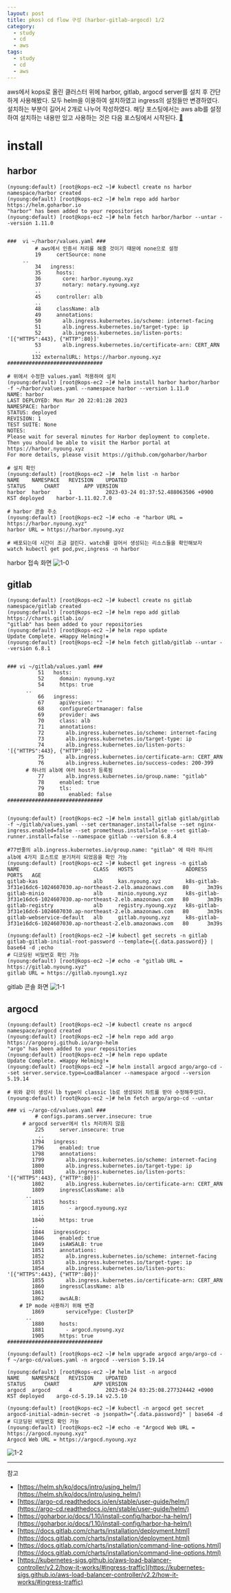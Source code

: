```yaml
---
layout: post
title: pkos) cd flow 구성 (harbor-gitlab-argocd) 1/2
category:
  - study
  - cd
  - aws
tags:
  - study
  - cd
  - aws
---
```


aws에서 kops로 올린 클러스터 위에 harbor, gitlab, argocd server를 설치 후 간단하게 사용해봤다.
모두 helm을 이용하여 설치하였고 ingress의 설정들만 변경하였다. 설치하는 부분이 길어서 2개로 나누어 작성하였다. 해당 포스팅에서는 aws alb를 설정하여 설치하는 내용만 있고 사용하는 것은 다음 포스팅에서 시작된다. [🔗](추후링크)



# install

## harbor


```
(nyoung:default) [root@kops-ec2 ~]# kubectl create ns harbor
namespace/harbor created
(nyoung:default) [root@kops-ec2 ~]# helm repo add harbor https://helm.goharbor.io
"harbor" has been added to your repositories
(nyoung:default) [root@kops-ec2 ~]# helm fetch harbor/harbor --untar --version 1.11.0


###  vi ~/harbor/values.yaml ###
		 # aws에서 인증서 처리를 해줄 것이기 때문에 none으로 설정
		 19     certSource: none
     ..
		 34   ingress:
		 35     hosts:
		 36       core: harbor.nyoung.xyz
		 37       notary: notary.nyoung.xyz
		 ..
		 45     controller: alb
		 ..
		 48     className: alb
		 49     annotations:
		 50       alb.ingress.kubernetes.io/scheme: internet-facing
		 51       alb.ingress.kubernetes.io/target-type: ip
		 52       alb.ingress.kubernetes.io/listen-ports: '[{"HTTPS":443}, {"HTTP":80}]'
		 53       alb.ingress.kubernetes.io/certificate-arn: CERT_ARN
		 ..
		132 externalURL: https://harbor.nyoung.xyz
###############################

# 위에서 수정한 values.yaml 적용하여 설치
(nyoung:default) [root@kops-ec2 ~]# helm install harbor harbor/harbor -f ~/harbor/values.yaml --namespace harbor --version 1.11.0
NAME: harbor
LAST DEPLOYED: Mon Mar 20 22:01:28 2023
NAMESPACE: harbor
STATUS: deployed
REVISION: 1
TEST SUITE: None
NOTES:
Please wait for several minutes for Harbor deployment to complete.
Then you should be able to visit the Harbor portal at https://harbor.nyoung.xyz
For more details, please visit https://github.com/goharbor/harbor

# 설치 확인
(nyoung:default) [root@kops-ec2 ~]#  helm list -n harbor
NAME  	NAMESPACE	REVISION	UPDATED                                	STATUS  	CHART        APP VERSION
harbor	harbor   	1       	2023-03-24 01:37:52.488063506 +0900 KST	deployed	harbor-1.11.02.7.0

# harbor 콘솔 주소
(nyoung:default) [root@kops-ec2 ~]# echo -e "harbor URL = https://harbor.nyoung.xyz"
harbor URL = https://harbor.nyoung.xyz

# 배포되는데 시간이 조금 걸린다. watch를 걸어서 생성되는 리소스들을 확인해보자
watch kubectl get pod,pvc,ingress -n harbor
```

harbor 접속 화면
![1-0](/assets/img/pkos/cd/1-0.png)



## gitlab


```
(nyoung:default) [root@kops-ec2 ~]# kubectl create ns gitlab
namespace/gitlab created
(nyoung:default) [root@kops-ec2 ~]# helm repo add gitlab https://charts.gitlab.io/
"gitlab" has been added to your repositories
(nyoung:default) [root@kops-ec2 ~]# helm repo update
Update Complete. ⎈Happy Helming!⎈
(nyoung:default) [root@kops-ec2 ~]# helm fetch gitlab/gitlab --untar --version 6.8.1


### vi ~/gitlab/values.yaml ###
		  51   hosts:
		  52     domain: nyoung.xyz
		  54     https: true
      ..
	 	  66   ingress:
		  67     apiVersion: ""
		  68     configureCertmanager: false
		  69     provider: aws
		  70     class: alb
		  71     annotations:
		  72       alb.ingress.kubernetes.io/scheme: internet-facing
		  73       alb.ingress.kubernetes.io/target-type: ip
		  74       alb.ingress.kubernetes.io/listen-ports: '[{"HTTPS":443}, {"HTTP":80}]'
		  75       alb.ingress.kubernetes.io/certificate-arn: CERT_ARN
		  76       alb.ingress.kubernetes.io/success-codes: 200-399
      # 하나의 alb에 여러 host가 등록됨
		  77       alb.ingress.kubernetes.io/group.name: "gitlab"
		  78     enabled: true
		  79     tls:
		  80        enabled: false
###############################
		

(nyoung:default) [root@kops-ec2 ~]# helm install gitlab gitlab/gitlab -f ~/gitlab/values.yaml --set certmanager.install=false --set nginx-ingress.enabled=false --set prometheus.install=false --set gitlab-runner.install=false --namespace gitlab --version 6.8.4

#77번줄의 alb.ingress.kubernetes.io/group.name: "gitlab" 에 따라 하나의 alb에 4가지 호스트로 분기처리 되었음을 확인 가능
(nyoung:default) [root@kops-ec2 ~]# kubectl get ingress -n gitlab
NAME                        CLASS   HOSTS                 ADDRESS                                                             PORTS   AGE
gitlab-kas                  alb     kas.nyoung.xyz        k8s-gitlab-3f31e16dc6-1024607030.ap-northeast-2.elb.amazonaws.com   80      3m39s
gitlab-minio                alb     minio.nyoung.xyz      k8s-gitlab-3f31e16dc6-1024607030.ap-northeast-2.elb.amazonaws.com   80      3m39s
gitlab-registry             alb     registry.nyoung.xyz   k8s-gitlab-3f31e16dc6-1024607030.ap-northeast-2.elb.amazonaws.com   80      3m39s
gitlab-webservice-default   alb     gitlab.nyoung.xyz     k8s-gitlab-3f31e16dc6-1024607030.ap-northeast-2.elb.amazonaws.com   80      3m39s

(nyoung:default) [root@kops-ec2 ~]# kubectl get secrets -n gitlab gitlab-gitlab-initial-root-password --template={{.data.password}} | base64 -d ;echo
# 디코딩된 비밀번호 확인 가능
(nyoung:default) [root@kops-ec2 ~]# echo -e "gitlab URL = https://gitlab.nyoung.xyz"
gitlab URL = https://gitlab.nyoung1.xyz
```

gitlab 콘솔 화면
![1-1](/assets/img/pkos/cd/1-1.png)



## argocd


```
(nyoung:default) [root@kops-ec2 ~]# kubectl create ns argocd
namespace/argocd created
(nyoung:default) [root@kops-ec2 ~]# helm repo add argo https://argoproj.github.io/argo-helm
"argo" has been added to your repositories
(nyoung:default) [root@kops-ec2 ~]# helm repo update
Update Complete. ⎈Happy Helming!⎈
(nyoung:default) [root@kops-ec2 ~]# helm install argocd argo/argo-cd --set server.service.type=LoadBalancer --namespace argocd --version 5.19.14

# 위와 같이 생성시 lb type이 classic lb로 생성되어 차트를 받아 수정해주었다.
(nyoung:default) [root@kops-ec2 ~]# helm fetch argo/argo-cd --untar  

### vi ~/argo-cd/values.yaml ###
		 # configs.params.server.insecure: true
     # argocd server에서 tls 처리하지 않음       
		 225     server.insecure: true
		  ..
		1794   ingress:
		1796     enabled: true
		1798     annotations:
		1799       alb.ingress.kubernetes.io/scheme: internet-facing
		1800       alb.ingress.kubernetes.io/target-type: ip
		1801       alb.ingress.kubernetes.io/listen-ports: '[{"HTTPS":443}, {"HTTP":80}]'
		1802       alb.ingress.kubernetes.io/certificate-arn: CERT_ARN
		1809     ingressClassName: alb
      ..
		1815     hosts:
		1816        - argocd.nyoung.xyz
		  ..
		1840     https: true
	    ..
		1844   ingressGrpc:
		1846     enabled: true
		1849     isAWSALB: true
		1851     annotations:
		1852       alb.ingress.kubernetes.io/scheme: internet-facing
		1853       alb.ingress.kubernetes.io/target-type: ip
		1854       alb.ingress.kubernetes.io/listen-ports: '[{"HTTPS":443}, {"HTTP":80}]'
		1855       alb.ingress.kubernetes.io/certificate-arn: CERT_ARN
		1860     ingressClassName: alb
		1861
		1862     awsALB:
    # IP mode 사용하기 위해 변경
		1869       serviceType: ClusterIP
      ..
		1880     hosts:
		1881       - argocd.nyoung.xyz
		1905     https: true
###############################

(nyoung:default) [root@kops-ec2 ~]# helm upgrade argocd argo/argo-cd -f ~/argo-cd/values.yaml -n argocd --version 5.19.14

(nyoung:default) [root@kops-ec2 ~]# helm list -n argocd
NAME  	NAMESPACE	REVISION	UPDATED                                	STATUS  	CHART          	APP VERSION
argocd	argocd   	4       	2023-03-24 03:25:08.277324442 +0900 KST	deployed	argo-cd-5.19.14	v2.5.10

(nyoung:default) [root@kops-ec2 ~]# kubectl -n argocd get secret argocd-initial-admin-secret -o jsonpath="{.data.password}" | base64 -d
# 디코딩된 비밀번호 확인 가능
(nyoung:default) [root@kops-ec2 ~]# echo -e "Argocd Web URL = https://argocd.nyoung.xyz"
Argocd Web URL = https://argocd.nyoung.xyz
```

![1-2](/assets/img/pkos/cd/1-2.png)



---
참고
- [https://helm.sh/ko/docs/intro/using_helm/](https://helm.sh/ko/docs/intro/using_helm/)
- [https://argo-cd.readthedocs.io/en/stable/user-guide/helm/](https://argo-cd.readthedocs.io/en/stable/user-guide/helm/)
- [https://goharbor.io/docs/1.10/install-config/harbor-ha-helm/](https://goharbor.io/docs/1.10/install-config/harbor-ha-helm/)
- [https://docs.gitlab.com/charts/installation/deployment.html](https://docs.gitlab.com/charts/installation/deployment.html)
- [https://docs.gitlab.com/charts/installation/command-line-options.html](https://docs.gitlab.com/charts/installation/command-line-options.html)
- [https://kubernetes-sigs.github.io/aws-load-balancer-controller/v2.2/how-it-works/#ingress-traffic](https://kubernetes-sigs.github.io/aws-load-balancer-controller/v2.2/how-it-works/#ingress-traffic)

